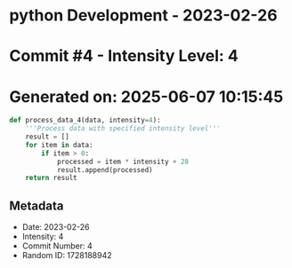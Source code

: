 ﻿# python Development - 2023-02-26
# Commit #4 - Intensity Level: 4
# Generated on: 2025-06-07 10:15:45
```python
def process_data_4(data, intensity=4):
    '''Process data with specified intensity level'''
    result = []
    for item in data:
        if item > 0:
            processed = item * intensity + 28
            result.append(processed)
    return result
```
## Metadata
- Date: 2023-02-26
- Intensity: 4
- Commit Number: 4
- Random ID: 1728188942
